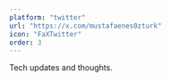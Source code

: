 ```yaml
---
platform: "twitter"
url: "https://x.com/mustafaenes0zturk"
icon: "FaXTwitter"
order: 3
---
```


Tech updates and thoughts. 